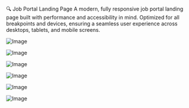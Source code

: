 🔍 Job Portal Landing Page
A modern, fully responsive job portal landing page built with performance and accessibility in mind. Optimized for all breakpoints and devices, ensuring a seamless user experience across desktops, tablets, and mobile screens.


![Image](https://github.com/user-attachments/assets/db4c0b25-f8f3-45dc-971d-e3c7fba435bd)


![Image](https://github.com/user-attachments/assets/bd9571a7-8a4e-4017-a981-a21205ea25b6)


![Image](https://github.com/user-attachments/assets/8c809a10-aebd-45bb-b230-14cc98fe643b)


![Image](https://github.com/user-attachments/assets/a2cb1264-6288-4ce4-aee2-5aa6e322b0f1)


![Image](https://github.com/user-attachments/assets/8924e523-8866-4268-8e9a-6f841daea536)


![Image](https://github.com/user-attachments/assets/cc91c6de-fd20-436a-a6bd-af6ec808b877)
